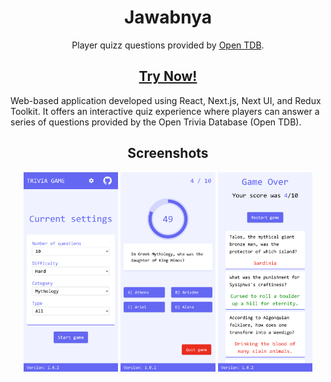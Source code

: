<div align="center">
  <h1> Jawabnya</h1>

  <p>
  Player quizz questions provided by <a href="https://opentdb.com" rel="nofollow">Open TDB</a>.
  </p>

  <h2>
    <a href="https://gitchaoslord.github.io/jawabnya-quizz/" rel="nofollow">Try Now!</a>
  </h2>
</div>

Web-based application developed using React, Next.js, Next UI, and Redux Toolkit. It offers an interactive quiz experience where players can answer a series of questions provided by the Open Trivia Database (Open TDB).

<div align="center">
  <h2>Screenshots</h2>
  <picture>
    <source media="(prefers-color-scheme: dark)" srcset="./screenshots/dark-mobile-start.png">
    <img width="30%" alt="Game settings selection" src="./screenshots/light-mobile-start.png">
  </picture>
  <picture>
    <source media="(prefers-color-scheme: dark)" srcset="./screenshots/dark-mobile-playing.png">
    <img width="30%" alt="Playing the game" src="./screenshots/light-mobile-playing.png">
  </picture>
  <picture>
    <source media="(prefers-color-scheme: dark)" srcset="./screenshots/dark-mobile-end.png">
    <img width="30%" alt="Results" src="./screenshots/light-mobile-end.png">
  </picture>
</div>
